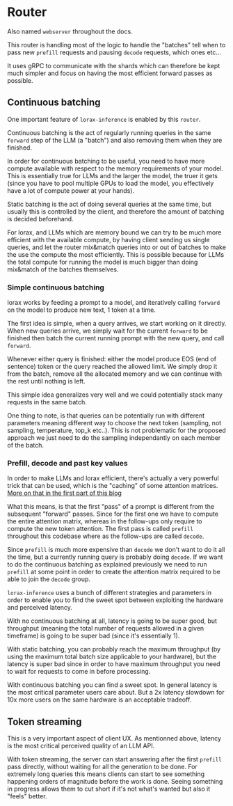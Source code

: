 # Router

Also named `webserver` throughout the docs.

This router is handling most of the logic to handle the "batches" tell
when to pass new `prefill` requests and pausing `decode` requests, which ones etc...

It uses gRPC to communicate with the shards which can therefore be kept
much simpler and focus on having the most efficient forward passes as possible.

## Continuous batching

One important feature of `lorax-inference` is enabled
by this `router`.

Continuous batching is the act of regularly running queries in the same
`forward` step of the LLM (a "batch") and also removing them when they are
finished.

In order for continuous batching to be useful, you need to have more compute available
with respect to the memory requirements of your model. This is essentially true for
LLMs and the larger the model, the truer it gets (since you have to pool multiple
GPUs to load the model, you effectively have a lot of compute power at your hands).


Static batching is the act of doing several queries at the same time, but usually
this is controlled by the client, and therefore the amount of batching is decided
beforehand.

For lorax, and LLMs which are memory bound we can try to be much more
efficient with the available compute, by having client sending us single queries, 
and let the router mix&match queries into or out of batches to make the use the
compute the most efficiently. This is possible because for LLMs the total compute
for running the model is much bigger than doing mix&match of the batches themselves.


### Simple continuous batching

lorax works by feeding a prompt to a model, and iteratively calling
`forward` on the model to produce new text, 1 token at a time.

The first idea is simple, when a query arrives, we start working on it directly.
When new queries arrive, we simply wait for the current `forward` to be finished
then batch the current running prompt with the new query, and call `forward`.

Whenever either query is finished: either the model produce EOS (end of sentence) token
or the query reached the allowed limit. We simply drop it from the batch, remove
all the allocated memory and we can continue with the rest until nothing is left.

This simple idea generalizes very well and we could potentially stack many requests
in the same batch.

One thing to note, is that queries can be potentially run with different parameters
meaning different way to choose the next token (sampling, not sampling, temperature, top_k etc..). This is not problematic for the proposed approach we just need to do the sampling
independantly on each member of the batch.

### Prefill, decode and past key values

In order to make LLMs and lorax efficient, there's actually a very powerful
trick that can be used, which is the "caching" of some attention matrices. [More on that
in the first part of this blog](https://huggingface.co/blog/accelerated-inference#getting-to-the-first-10x-speedup)

What this means, is that the first "pass" of a prompt is different from the subsequent
"forward" passes. Since for the first one we have to compute the entire attention matrix, whereas in the follow-ups only require to compute the new token attention.
The first pass is called `prefill` throughout this codebase where as the follow-ups are called `decode`.

Since `prefill` is much more expensive than `decode` we don't want to do it all the time,
but a currently running query is probably doing `decode`. If we want to do the continuous
batching as explained previously we need to run `prefill` at some point in order to create
the attention matrix required to be able to join the `decode` group.

`lorax-inference` uses a bunch of different strategies and parameters in
order to enable you to find the sweet spot between exploiting the hardware and perceived latency.

With no continuous batching at all, latency is going to be super good, but throughput (meaning
the total number of requests allowed in a given timeframe) is going to be super bad (since it's essentially 1).

With static batching, you can probably reach the maximum throughput (by using the maximum total batch size applicable to your hardware), but the latency is super bad since in order to have maximum throughput you need to wait for requests to come in before processing.

With continuous batching you can find a sweet spot. In general latency is the most critical
parameter users care about. But a 2x latency slowdown for 10x more users on the same
hardware is an acceptable tradeoff.

## Token streaming

This is a very important aspect of client UX. As mentionned above, latency is the
most critical perceived quality of an LLM API.

With token streaming, the server can start answering after the first `prefill` pass
directly, without waiting for all the generation to be done. For extremely long queries
this means clients can start to see something happening orders of magnitude before
the work is done. Seeing something in progress allows them to cut short if it's not 
what's wanted but also it "feels" better.
